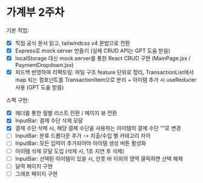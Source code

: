 # 가계부 2주차

기본 작업:
- [x] 직접 공식 문서 읽고, tailwindcss v4 문법으로 전환
- [x] Express로 mock server 만들기 (실제 CRUD API는 GPT 도움 받음)
- [x] localStorage 대신 mock server를 통한 React CRUD 구현 (MainPage.jsx / PaymentDropdown.jsx)
- [x] 피드백 반영하여 리팩토링: 파일 구조 feature 단위로 정리, TransactionList에서 map 되는 컴포넌트를 TransactionItem으로 분리 + 아이템 추가 시 useReducer 사용 (GPT 도움 받음)

스펙 구현:
- [X] 헤더를 통한 월별 리스트 전환 / 페이지 뷰 전환
- [x] InputBar: 결제 수단 삭제 모달
- [x] 결제 수단 삭제 시, 해당 결제 수단을 사용하는 아이템의 결제 수단 “”로 변경 
- [ ] InputBar: 분류 드롭다운 추가 -> 지출/수입 별 카테고리 차이
- [ ] InputBar: 모든 입력이 추가되어야 아이템 생성 버튼 활성화
- [ ] 아이템 삭제 모달 도입 (삭제 시, 1초 지연 후 삭제)
- [ ] InputBar: 선택된 아이템이 있을 시, 인풋 바 이외의 영역 클릭하면 선택 해제
- [ ] 달력 페이지 구현
- [ ] 그래프 페이지 구현